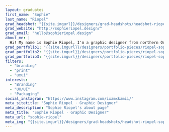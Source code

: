 ```yaml
---
layout: graduates
first_name: "Sophie"
last_name: "Riopel"
grad_headshot: "{{site.imgurl}}/designers/grad-headshots/headshot-riopel-sophie.jpg"
grad_website: "http://sophieriopel.design/"
grad_email: "hello@sophieriopel.design"
about_me: |
  Hi! My name is Sophie Riopel, I'm a graphic designer from northern Ontario. I enjoy problem-solving through research.
grad_portfolio1: "{{site.imgurl}}/designers/portfolio-pieces/riopel-sophie-portfolio1.jpg"
grad_portfolio2: "{{site.imgurl}}/designers/portfolio-pieces/riopel-sophie-portfolio2.jpg"
grad_portfolio3: "{{site.imgurl}}/designers/portfolio-pieces/riopel-sophie-portfolio3.jpg"
filters:
  - "branding"
  - "print"
  - "uxui"
interests:
  - "Branding"
  - "UX/UI"
  - "Packaging"
social_instagram: "https://www.instagram.com/ixamxkamii/"
meta_sitetitle: "Sophie Riopel · Graphic Designer"
meta_description: "Sophie Riopel's about page"
meta_title: "Sophie Riopel · Graphic Designer"
meta_url: "sophie-riopel"
meta_img: "{{site.imgurl}}/designers/grad-headshots/headshot-riopel-sophie.jpg"
---
```

